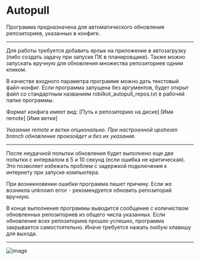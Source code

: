 # Autopull

Программа предназначена для автоматического обновления репозиториев, указанных в конфиге.

<hr>

Для работы требуется добавить ярлык на приложение в автозагрузку (либо создать задачу при запуске ПК в планировщике). Также можно запускать вручную для обновления множества репозиториев одним кликом.

В качестве входного параметра программе можно дать текстовый файл-конфиг. Если программа запущена без аргументов, будет открыт файл со стандартным названием robilkot_autopull_repos.txt в рабочей папке программы.

Формат конфига имеет вид:
[Путь к репозиторию на диске] [Имя remote] [Имя ветки]

*Указание remote и ветки опционально. При настроенной upstream branch обновление произойдет и без их указания.*

<hr>

После неудачной попытки обновления будет выполнено еще две попытки с интервалом в 5 и 10 секунд (если ошибка не критическая). Это позволяет избежать проблем с задержкой подключения к интернету при запуске компьютера.

При возникновении ошибки программа пишет причину. Если же возникла unknown error - рекомендуется обновить репозиторий вручную.

В конце выполнения программы выводится сообщение с количеством обновленных репозиториев из общего числа указанных.
Если обновление всех репозиториев прошло успешно, программа закрывается самостоятельно. Иначе требуется нажать любую клавишу для выхода.

<hr>

![image](https://user-images.githubusercontent.com/82116328/208173028-8b9be6bb-834e-4fa3-8501-76ab26f50169.png)
